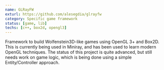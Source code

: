 ```yaml
---
name: GLRayFW
exturl: https://github.com/alesegdia/glrayfw
category: Specific game framework
status: [game, lib]
techs: [c++, box2d, opengl3]
---
```


Framework to build Wolfenstein3D-like games using OpenGL 3+ and Box2D. This is currently
being used in Miniray, and has been used to learn modern OpenGL techniques. The status of
this project is quite advanced, but still needs work on game logic, which is being done
using a simple Entity/Controller approach.
